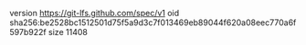 version https://git-lfs.github.com/spec/v1
oid sha256:be2528bc1512501d75f5a9d3c7f013469eb89044f620a08eec770a6f597b922f
size 11408
